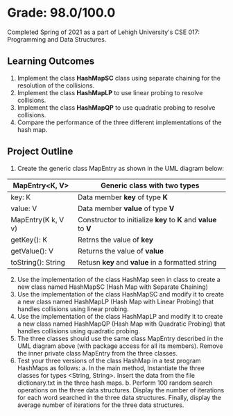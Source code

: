 # Grade: 98.0/100.0
Completed Spring of 2021 as a part of Lehigh University's CSE 017: Programming and Data Structures. 

## Learning Outcomes
1. Implement the class **HashMapSC** class using separate chaining for the resolution of
the collisions.
2. Implement the class **HashMapLP** to use linear probing to resolve collisions.
3. Implement the class **HashMapQP** to use quadratic probing to resolve collisions.
4. Compare the performance of the three different implementations of the hash map.


## Project Outline
1. Create the generic class MapEntry as shown in the UML diagram below:

MapEntry<K, V> | Generic class with two types
------------ | -------------
key: K | Data member **key** of type **K**
value: V | Data member **value** of type **V**
MapEntry(K k, V v) | Constructor to initialize **key** to **K** and **value** to **V**
getKey(): K | Retrns the value of **key**
getValue(): V | Returns the value of **value**
toString(): String | Retusn **key** and **value** in a formatted string
2. Use the implementation of the class HashMap seen in class to create a new class named HashMapSC (Hash Map with Separate Chaining)
3. Use the implementation of the class HashMapSC and modify it to create a new class named HashMapLP (Hash Map with Linear Probing) that handles collisions using linear probing.
4. Use the implementation of the class HashMapLP and modify it to create a new class named HashMapQP (Hash Map with Quadratic Probing) that handles collisions using quadratic probing.
5. The three classes should use the same class MapEntry described in the UML diagram above (with package access for all its members). Remove the inner private class MapEntry from the three classes.
6. Test your three versions of the class HashMap in a test program HashMaps as follows:
  a. In the main method, Instantiate the three classes for types <String, String>. Insert the data from the file dictionary.txt in the three hash maps.
  b. Perform 100 random search operations on the three data structures. Display the number of iterations for each word searched in the three data structures. Finally, display the average number of iterations for the three data structures.
